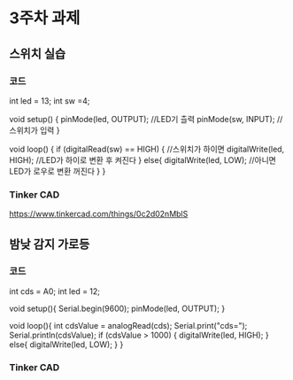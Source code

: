 # 3주차 과제
## 스위치 실습
### 코드
int led = 13;
int sw =4;

void setup() { 
  pinMode(led, OUTPUT); //LED기 츨력
  pinMode(sw, INPUT); //스위치가 입력
  }

void loop() {
  if (digitalRead(sw) == HIGH) { //스위치가 하이면
    digitalWrite(led, HIGH);  //LED가 하이로 변환 후 켜진다 
  }
  else{
      digitalWrite(led, LOW); //아니면 LED가 로우로 변환 꺼진다
  }
}
### Tinker CAD
https://www.tinkercad.com/things/0c2d02nMblS

## 밤낮 감지 가로등
### 코드
int cds = A0;
int led = 12;

void setup(){
Serial.begin(9600);
pinMode(led, OUTPUT);
}

void loop(){
  int cdsValue = analogRead(cds);
  Serial.print("cds=");
  Serial.println(cdsValue);
  if (cdsValue > 1000) {
    digitalWrite(led, HIGH);
  }
  else{
    digitalWrite(led, LOW);
  }
}

### Tinker CAD
